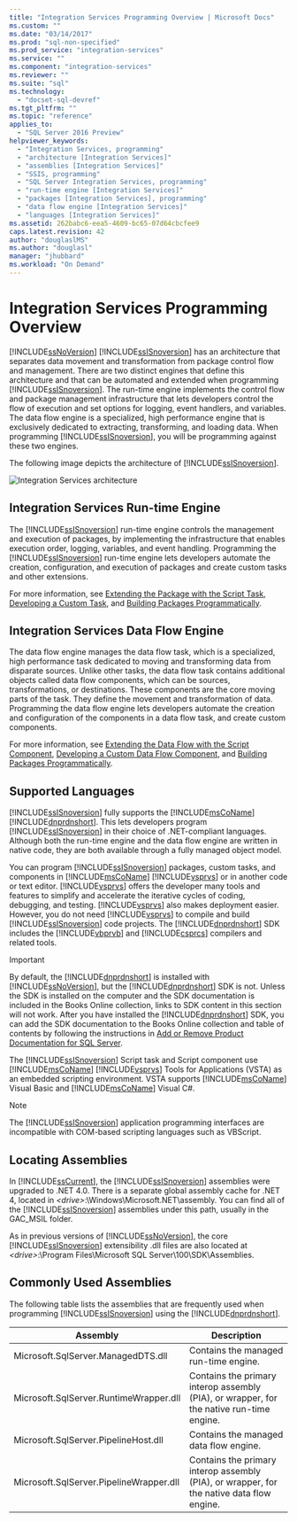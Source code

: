 ```yaml
---
title: "Integration Services Programming Overview | Microsoft Docs"
ms.custom: ""
ms.date: "03/14/2017"
ms.prod: "sql-non-specified"
ms.prod_service: "integration-services"
ms.service: ""
ms.component: "integration-services"
ms.reviewer: ""
ms.suite: "sql"
ms.technology: 
  - "docset-sql-devref"
ms.tgt_pltfrm: ""
ms.topic: "reference"
applies_to: 
  - "SQL Server 2016 Preview"
helpviewer_keywords: 
  - "Integration Services, programming"
  - "architecture [Integration Services]"
  - "assemblies [Integration Services]"
  - "SSIS, programming"
  - "SQL Server Integration Services, programming"
  - "run-time engine [Integration Services]"
  - "packages [Integration Services], programming"
  - "data flow engine [Integration Services]"
  - "languages [Integration Services]"
ms.assetid: 262babc6-eea5-4609-bc65-07d64cbcfee9
caps.latest.revision: 42
author: "douglaslMS"
ms.author: "douglasl"
manager: "jhubbard"
ms.workload: "On Demand"
---
```

# Integration Services Programming Overview
  [!INCLUDE[ssNoVersion](../includes/ssnoversion-md.md)] [!INCLUDE[ssISnoversion](../includes/ssisnoversion-md.md)] has an architecture that separates data movement and transformation from package control flow and management. There are two distinct engines that define this architecture and that can be automated and extended when programming [!INCLUDE[ssISnoversion](../includes/ssisnoversion-md.md)]. The run-time engine implements the control flow and package management infrastructure that lets developers control the flow of execution and set options for logging, event handlers, and variables. The data flow engine is a specialized, high performance engine that is exclusively dedicated to extracting, transforming, and loading data. When programming [!INCLUDE[ssISnoversion](../includes/ssisnoversion-md.md)], you will be programming against these two engines.  
  
 The following image depicts the architecture of [!INCLUDE[ssISnoversion](../includes/ssisnoversion-md.md)].  
  
 ![Integration Services architecture](../integration-services/media/mw-dts-01.gif "Integration Services architecture")  
  
## Integration Services Run-time Engine  
 The [!INCLUDE[ssISnoversion](../includes/ssisnoversion-md.md)] run-time engine controls the management and execution of packages, by implementing the infrastructure that enables execution order, logging, variables, and event handling. Programming the [!INCLUDE[ssISnoversion](../includes/ssisnoversion-md.md)] run-time engine lets developers automate the creation, configuration, and execution of packages and create custom tasks and other extensions.  
  
 For more information, see [Extending the Package with the Script Task](../integration-services/extending-packages-scripting/task/extending-the-package-with-the-script-task.md), [Developing a Custom Task](../integration-services/extending-packages-custom-objects/task/developing-a-custom-task.md), and [Building Packages Programmatically](../integration-services/building-packages-programmatically/building-packages-programmatically.md).  
  
## Integration Services Data Flow Engine  
 The data flow engine manages the data flow task, which is a specialized, high performance task dedicated to moving and transforming data from disparate sources. Unlike other tasks, the data flow task contains additional objects called data flow components, which can be sources, transformations, or destinations. These components are the core moving parts of the task. They define the movement and transformation of data. Programming the data flow engine lets developers automate the creation and configuration of the components in a data flow task, and create custom components.  
  
 For more information, see [Extending the Data Flow with the Script Component](../integration-services/extending-packages-scripting/data-flow-script-component/extending-the-data-flow-with-the-script-component.md), [Developing a Custom Data Flow Component](../integration-services/extending-packages-custom-objects/data-flow/developing-a-custom-data-flow-component.md), and [Building Packages Programmatically](../integration-services/building-packages-programmatically/building-packages-programmatically.md).  
  
## Supported Languages  
 [!INCLUDE[ssISnoversion](../includes/ssisnoversion-md.md)] fully supports the [!INCLUDE[msCoName](../includes/msconame-md.md)] [!INCLUDE[dnprdnshort](../includes/dnprdnshort-md.md)]. This lets developers program [!INCLUDE[ssISnoversion](../includes/ssisnoversion-md.md)] in their choice of .NET-compliant languages. Although both the run-time engine and the data flow engine are written in native code, they are both available through a fully managed object model.  
  
 You can program [!INCLUDE[ssISnoversion](../includes/ssisnoversion-md.md)] packages, custom tasks, and components in [!INCLUDE[msCoName](../includes/msconame-md.md)] [!INCLUDE[vsprvs](../includes/vsprvs-md.md)] or in another code or text editor. [!INCLUDE[vsprvs](../includes/vsprvs-md.md)] offers the developer many tools and features to simplify and accelerate the iterative cycles of coding, debugging, and testing. [!INCLUDE[vsprvs](../includes/vsprvs-md.md)] also makes deployment easier. However, you do not need [!INCLUDE[vsprvs](../includes/vsprvs-md.md)] to compile and build [!INCLUDE[ssISnoversion](../includes/ssisnoversion-md.md)] code projects. The [!INCLUDE[dnprdnshort](../includes/dnprdnshort-md.md)] SDK includes the [!INCLUDE[vbprvb](../includes/vbprvb-md.md)] and [!INCLUDE[csprcs](../includes/csprcs-md.md)] compilers and related tools.  
  
> [!IMPORTANT]  
>  By default, the [!INCLUDE[dnprdnshort](../includes/dnprdnshort-md.md)] is installed with [!INCLUDE[ssNoVersion](../includes/ssnoversion-md.md)], but the [!INCLUDE[dnprdnshort](../includes/dnprdnshort-md.md)] SDK is not. Unless the SDK is installed on the computer and the SDK documentation is included in the Books Online collection, links to SDK content in this section will not work. After you have installed the [!INCLUDE[dnprdnshort](../includes/dnprdnshort-md.md)] SDK, you can add the SDK documentation to the Books Online collection and table of contents by following the instructions in [Add or Remove Product Documentation for SQL Server](http://msdn.microsoft.com/library/ef798cc8-87cf-4d60-a7bf-9e061bdd0052).  
  
 The [!INCLUDE[ssISnoversion](../includes/ssisnoversion-md.md)] Script task and Script component use [!INCLUDE[msCoName](../includes/msconame-md.md)] [!INCLUDE[vsprvs](../includes/vsprvs-md.md)] Tools for Applications (VSTA) as an embedded scripting environment. VSTA supports [!INCLUDE[msCoName](../includes/msconame-md.md)] Visual Basic and [!INCLUDE[msCoName](../includes/msconame-md.md)] Visual C#.  
  
> [!NOTE]  
>  The [!INCLUDE[ssISnoversion](../includes/ssisnoversion-md.md)] application programming interfaces are incompatible with COM-based scripting languages such as VBScript.  
  
## Locating Assemblies  
 In [!INCLUDE[ssCurrent](../includes/sscurrent-md.md)], the [!INCLUDE[ssISnoversion](../includes/ssisnoversion-md.md)] assemblies were upgraded to .NET 4.0. There is a separate global assembly cache for .NET 4, located in *\<drive>*:\Windows\Microsoft.NET\assembly. You can find all of the [!INCLUDE[ssISnoversion](../includes/ssisnoversion-md.md)] assemblies under this path, usually in the GAC_MSIL folder.  
  
 As in previous versions of [!INCLUDE[ssNoVersion](../includes/ssnoversion-md.md)], the core [!INCLUDE[ssISnoversion](../includes/ssisnoversion-md.md)] extensibility .dll files are also located at *\<drive>*:\Program Files\Microsoft SQL Server\100\SDK\Assemblies.  
  
## Commonly Used Assemblies  
 The following table lists the assemblies that are frequently used when programming [!INCLUDE[ssISnoversion](../includes/ssisnoversion-md.md)] using the [!INCLUDE[dnprdnshort](../includes/dnprdnshort-md.md)].  
  
|Assembly|Description|  
|--------------|-----------------|  
|Microsoft.SqlServer.ManagedDTS.dll|Contains the managed run-time engine.|  
|Microsoft.SqlServer.RuntimeWrapper.dll|Contains the primary interop assembly (PIA), or wrapper, for the native run-time engine.|  
|Microsoft.SqlServer.PipelineHost.dll|Contains the managed data flow engine.|  
|Microsoft.SqlServer.PipelineWrapper.dll|Contains the primary interop assembly (PIA), or wrapper, for the native data flow engine.|  
  
  
